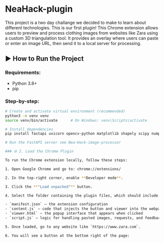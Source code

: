 # NeaHack-plugin
This project is a two day challange we decided to make to learn about different technologies. This is our first plugin!
This Chrome extension allows users to preview and process clothing images from websites like Zara using a custom 3D triangulation tool. It provides an overlay where users can paste or enter an image URL, then send it to a local server for processing.

## ▶️ How to Run the Project

### Requirements:
- Python 3.8+
- pip

### Step-by-step:

```bash
# Create and activate virtual environment (recommended)
python3 -m venv venv
source venv/bin/activate      # On Windows: venv\Scripts\activate

# Install dependencies
pip install fastapi uvicorn opencv-python matplotlib shapely scipy numpy

# Run the FastAPI server see Nea-Hack-image-processor

### 🌐 2. Load the Chrome Plugin

To run the Chrome extension locally, follow these steps:

1. Open Google Chrome and go to: chrome://extensions/

2. In the top-right corner, enable **Developer mode**.

3. Click the **"Load unpacked"** button.

4. Select the folder containing the plugin files, which should include:

- `manifest.json` — the extension configuration
- `content.js` — code that injects the button and viewer into the webpage
- `viewer.html` — the popup interface that appears when clicked
- `script.js` — logic for handling pasted images, requests, and feedback

5. Once loaded, go to any website like `https://www.zara.com`.

6. You will see a button at the bottom right of the page:

